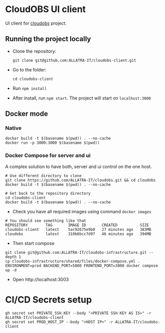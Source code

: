 # CloudOBS UI client

UI client for [cloudobs](https://github.com/ALLATRA-IT/cloudobs) project.

## Running the project locally

- Clone the repository: 

  `git clone git@github.com:ALLATRA-IT/cloudobs-client.git`


- Go to the folder:

  `cd cloudobs-client`

- Run `npm install`

- After install, run `npm start`. The project will start on `localhost:3000`

## Docker mode
### Native
```
docker build -t $(basename $(pwd)) . --no-cache
docker run -p 3000:3000 $(basename $(pwd))
```

### Docker Compose for server and ui
A complex solution to have both, server and ui control on the one host.

```
# Use different directory to clone
git clone https://github.com/ALLATRA-IT/cloudobs.git && cd cloudobs
docker build -t $(basename $(pwd)) . --no-cache
```
```
# Get back to the repository directory
cd cloudobs-client
docker build -t $(basename $(pwd)) . --no-cache
```

* Check you have all required images using command `docker images`
```
# You should see something like that
REPOSITORY        TAG       IMAGE ID       CREATED          SIZE
cloudobs-client   latest    5ac92675e9b0   27 minutes ago   383MB
cloudobs          latest    310b6bcc7d97   46 minutes ago   394MB
```

* Then start compose
```
git clone git@github.com:ALLATRA-IT/cloudobs-infrastructure.git --depth 1
cp cloudobs-infrastructure/shared/files/docker-compose.yml .
ENVIRONMENT=prod BACKEND_PORT=5000 FRONTEND_PORT=3000 docker compose up -d
```
* Open http://localhost:3003

# CI/CD Secrets setup

```
gh secret set PRIVATE_SSH_KEY --body "<PRIVATE SSH KEY AS IS>" -r ALLATRA-IT/cloudobs-client
gh secret set PROD_HOST_IP --body "<HOST IP>" -r ALLATRA-IT/cloudobs-client
```
